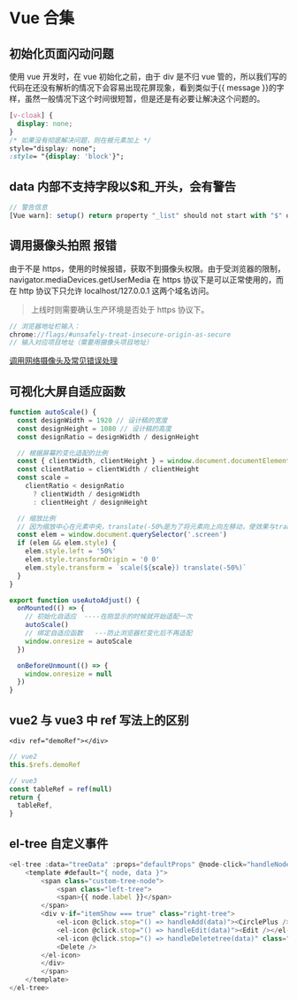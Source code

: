 # Vue 合集

## 初始化页面闪动问题

使用 vue 开发时，在 vue 初始化之前，由于 div 是不归 vue 管的，所以我们写的代码在还没有解析的情况下会容易出现花屏现象，看到类似于\{\{ message \}\}的字样，虽然一般情况下这个时间很短暂，但是还是有必要让解决这个问题的。

```css
[v-cloak] {
  display: none;
}
/* 如果没有彻底解决问题，则在根元素加上 */
style="display: none";
:style= "{display: 'block'}";
```

## data 内部不支持字段以$和\_开头，会有警告

```js
// 警告信息
[Vue warn]: setup() return property "_list" should not start with "$" or "_" which are reserved prefixes for Vue internals.
```

## 调用摄像头拍照 报错

由于不是 https，使用的时候报错，获取不到摄像头权限。由于受浏览器的限制，navigator.mediaDevices.getUserMedia 在 https 协议下是可以正常使用的，而在 http 协议下只允许 localhost/127.0.0.1 这两个域名访问。

> 上线时则需要确认生产环境是否处于 https 协议下。

```js
// 浏览器地址栏输入：
chrome://flags/#unsafely-treat-insecure-origin-as-secure
// 输入对应项目地址（需要用摄像头项目地址）
```

[调用网络摄像头及常见错误处理](https://www.jb51.net/article/207053.htm)

## 可视化大屏自适应函数

```js
function autoScale() {
  const designWidth = 1920 // 设计稿的宽度
  const designHeight = 1080 // 设计稿的高度
  const designRatio = designWidth / designHeight

  // 根据屏幕的变化适配的比例
  const { clientWidth, clientHeight } = window.document.documentElement
  const clientRatio = clientWidth / clientHeight
  const scale =
    clientRatio < designRatio
      ? clientWidth / designWidth
      : clientHeight / designHeight

  // 缩放比例
  // 因为缩放中心在元素中央，translate(-50%是为了将元素向上向左移动，使效果与transform-origin: top left;效果一致)
  const elem = window.document.querySelector('.screen')
  if (elem && elem.style) {
    elem.style.left = '50%'
    elem.style.transformOrigin = '0 0'
    elem.style.transform = `scale(${scale}) translate(-50%)`
  }
}

export function useAutoAdjust() {
  onMounted(() => {
    // 初始化自适应  ----在刚显示的时候就开始适配一次
    autoScale()
    // 绑定自适应函数   ---防止浏览器栏变化后不再适配
    window.onresize = autoScale
  })

  onBeforeUnmount(() => {
    window.onresize = null
  })
}
```

## vue2 与 vue3 中 ref 写法上的区别

```vue
<div ref="demoRef"></div>
```

```js
// vue2
this.$refs.demoRef

// vue3
const tableRef = ref(null)
return {
  tableRef,
}
```

## el-tree 自定义事件

```js
<el-tree :data="treeData" :props="defaultProps" @node-click="handleNodeClick">
	<template #default="{ node, data }">
		<span class="custom-tree-node">
			<span class="left-tree">
			<span>{{ node.label }}</span>
		</span>
		<div v-if="itemShow === true" class="right-tree">
			<el-icon @click.stop="() => handleAdd(data)"><CirclePlus /></el-icon>
			<el-icon @click.stop="() => handleEdit(data)"><Edit /></el-icon>
			<el-icon @click.stop="() => handleDeletetree(data)" class="color-[#E34D59]">
			<Delete />
		</el-icon>
		</div>
		</span>
	</template>
</el-tree>
```
